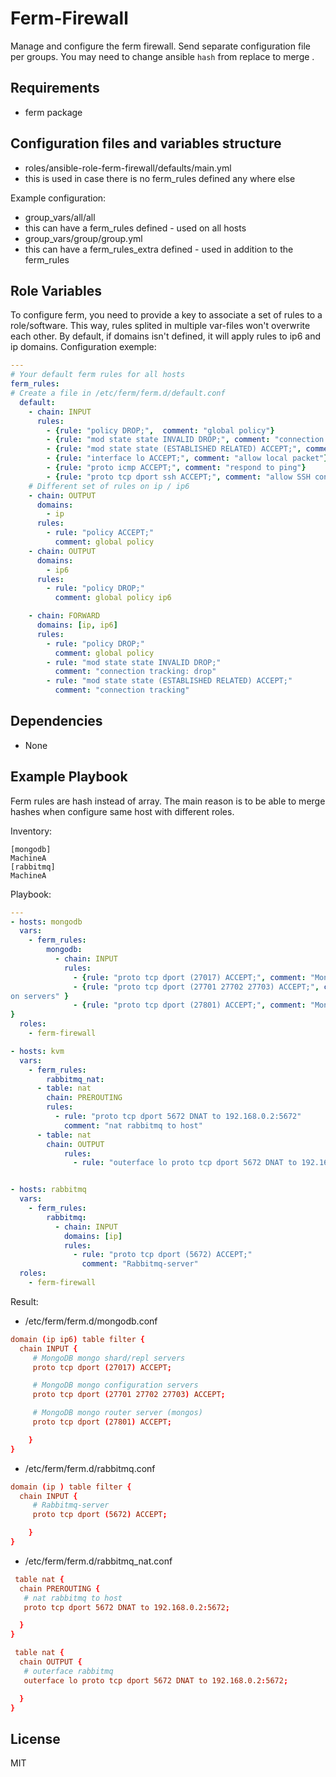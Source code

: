 Ferm-Firewall
==========

Manage and configure the ferm firewall. Send separate configuration file per groups.
You may need to change ansible `hash` from replace to merge .

Requirements
------------

 - ferm package

Configuration files and variables structure
-------------------------------------------

 - roles/ansible-role-ferm-firewall/defaults/main.yml
  - this is used in case there is no ferm\_rules defined any where else

Example configuration:

 - group\_vars/all/all
  - this can have a ferm\_rules defined - used on all hosts
 - group\_vars/group/group.yml
  - this can have a ferm\_rules\_extra defined - used in addition to the ferm\_rules

Role Variables
--------------
To configure ferm, you need to provide a key to associate a set of rules to a role/software. This way, rules splited in multiple var-files won't overwrite each other.
By default, if domains isn't defined, it will apply rules to ip6 and ip domains.
Configuration exemple:

```yaml
---
# Your default ferm rules for all hosts
ferm_rules:
# Create a file in /etc/ferm/ferm.d/default.conf
  default:
    - chain: INPUT
      rules:
        - {rule: "policy DROP;",  comment: "global policy"}
        - {rule: "mod state state INVALID DROP;", comment: "connection tracking: drop"}
        - {rule: "mod state state (ESTABLISHED RELATED) ACCEPT;", comment: "connection tracking"}
        - {rule: "interface lo ACCEPT;", comment: "allow local packet"}
        - {rule: "proto icmp ACCEPT;", comment: "respond to ping"}
        - {rule: "proto tcp dport ssh ACCEPT;", comment: "allow SSH connections"}
    # Different set of rules on ip / ip6
    - chain: OUTPUT
      domains:
        - ip
      rules:
        - rule: "policy ACCEPT;"
          comment: global policy
    - chain: OUTPUT
      domains:
        - ip6
      rules:
        - rule: "policy DROP;"
          comment: global policy ip6

    - chain: FORWARD
      domains: [ip, ip6]
      rules:
        - rule: "policy DROP;"
          comment: global policy
        - rule: "mod state state INVALID DROP;"
          comment: "connection tracking: drop"
        - rule: "mod state state (ESTABLISHED RELATED) ACCEPT;"
          comment: "connection tracking"

```

Dependencies
------------
 - None

Example Playbook
----------------
Ferm rules are hash instead of array. The main reason is to be able to merge hashes when configure same host with different roles.

Inventory:
```
[mongodb]
MachineA
[rabbitmq]
MachineA
```
Playbook:
```yaml
---
- hosts: mongodb
  vars:
    - ferm_rules:
        mongodb:
          - chain: INPUT
            rules:
              - {rule: "proto tcp dport (27017) ACCEPT;", comment: "MongoDB mongo shard/repl servers"}
              - {rule: "proto tcp dport (27701 27702 27703) ACCEPT;", comment: "MongoDB mongo configurati\
on servers" }
              - {rule: "proto tcp dport (27801) ACCEPT;", comment: "MongoDB mongo router server (mongos)"\
}
  roles:
    - ferm-firewall

- hosts: kvm
  vars:
    - ferm_rules:
        rabbitmq_nat:
	  - table: nat
	    chain: PREROUTING
	    rules:
	      - rule: "proto tcp dport 5672 DNAT to 192.168.0.2:5672"
	        comment: "nat rabbitmq to host"
	  - table: nat
	    chain: OUTPUT
            rules:
              - rule: "outerface lo proto tcp dport 5672 DNAT to 192.168.0.2:5672;"


- hosts: rabbitmq
  vars:
    - ferm_rules:
        rabbitmq:
          - chain: INPUT
            domains: [ip]
            rules:
              - rule: "proto tcp dport (5672) ACCEPT;"
                comment: "Rabbitmq-server"
  roles:
    - ferm-firewall

```
Result:

 - /etc/ferm/ferm.d/mongodb.conf
```conf
domain (ip ip6) table filter {
  chain INPUT {
     # MongoDB mongo shard/repl servers
     proto tcp dport (27017) ACCEPT;

     # MongoDB mongo configuration servers
     proto tcp dport (27701 27702 27703) ACCEPT;

     # MongoDB mongo router server (mongos)
     proto tcp dport (27801) ACCEPT;

    }
}
```

 -  /etc/ferm/ferm.d/rabbitmq.conf
```conf
domain (ip ) table filter {
  chain INPUT {
     # Rabbitmq-server
     proto tcp dport (5672) ACCEPT;

    }
}
```

 -  /etc/ferm/ferm.d/rabbitmq_nat.conf
```conf
 table nat {
  chain PREROUTING {
   # nat rabbitmq to host
   proto tcp dport 5672 DNAT to 192.168.0.2:5672;

  }
}

 table nat {
  chain OUTPUT {
   # outerface rabbitmq
   outerface lo proto tcp dport 5672 DNAT to 192.168.0.2:5672;

  }
}
```


License
-------

MIT
